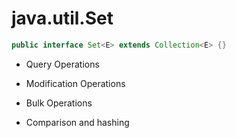 # java.util.Set
```java
public interface Set<E> extends Collection<E> {}
```

* Query Operations

* Modification Operations

* Bulk Operations

* Comparison and hashing
